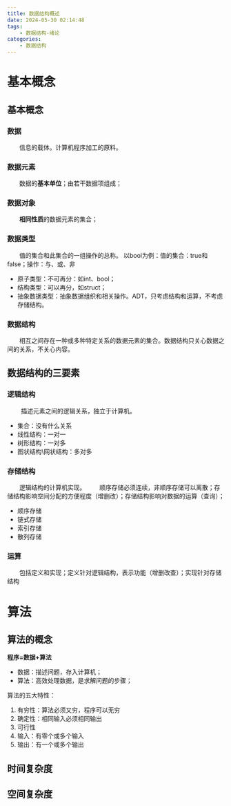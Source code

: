 ```yaml
---
title: 数据结构概述
date: 2024-05-30 02:14:48
tags:
    - 数据结构-绪论
categories:
    - 数据结构
---
```


# 基本概念
## 基本概念
### 数据
&emsp;&emsp;信息的载体。计算机程序加工的原料。

### 数据元素
&emsp;&emsp;数据的**基本单位**；由若干数据项组成；

### 数据对象
&emsp;&emsp;**相同性质**的数据元素的集合；

### 数据类型
&emsp;&emsp;值的集合和此集合的一组操作的总称。
以bool为例：值的集合：true和false；操作：与、或、非
- 原子类型：不可再分：如int、bool；
- 结构类型：可以再分，如struct；
- 抽象数据类型：抽象数据组织和相关操作。ADT，只考虑结构和运算，不考虑存储结构。

### 数据结构
&emsp;&emsp;相互之间存在一种或多种特定关系的数据元素的集合。数据结构只关心数据之间的关系，不关心内容。


## 数据结构的三要素
### 逻辑结构
&emsp;&emsp; 描述元素之间的逻辑关系，独立于计算机。
- 集合：没有什么关系
- 线性结构：一对一
- 树形结构：一对多
- 图状结构\网状结构：多对多

### 存储结构
&emsp;&emsp;逻辑结构的计算机实现。
&emsp;&emsp;顺序存储必须连续，非顺序存储可以离散；存储结构影响空间分配的方便程度（增删改）；存储结构影响对数据的运算（查询）；
- 顺序存储
- 链式存储
- 索引存储
- 散列存储

### 运算
&emsp;&emsp;包括定义和实现；定义针对逻辑结构，表示功能（增删改查）；实现针对存储结构



# 算法
## 算法的概念
**程序=数据+算法**
+ 数据：描述问题，存入计算机；
+ 算法：高效处理数据，是求解问题的步骤；

算法的五大特性：
1. 有穷性：算法必须又穷，程序可以无穷
2. 确定性：相同输入必须相同输出
3. 可行性
4. 输入：有零个或多个输入
5. 输出：有一个或多个输出

## 时间复杂度

## 空间复杂度